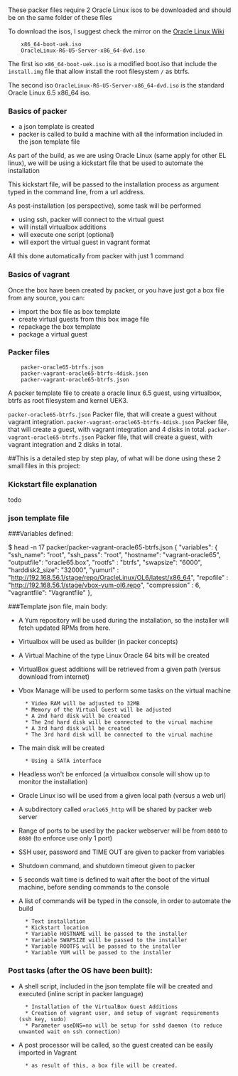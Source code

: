 ###

These packer files require 2 Oracle Linux isos to be downloaded and should be on the same folder of these files

To download the isos, I suggest check the mirror on the [Oracle Linux Wiki](https://wikis.oracle.com/display/oraclelinux/Downloading+Oracle+Linux)

		x86_64-boot-uek.iso
		OracleLinux-R6-U5-Server-x86_64-dvd.iso

The first iso `x86_64-boot-uek.iso` is a modified boot.iso that include the `install.img` file that allow install the root filesystem `/` as btrfs.

The second iso `OracleLinux-R6-U5-Server-x86_64-dvd.iso` is the standard Oracle Linux 6.5 x86_64 iso.



### Basics of packer

* a json template is created
* packer is called to build a machine with all the information included in the json template file

As part of the build, as we are using Oracle Linux (same apply for other EL linux), we will be using a kickstart file that be used to automate the installation

This kickstart file, will be passed to the installation process as argument typed in the command line, from a url address.

As post-installation (os perspective), some task will be performed

* using ssh, packer will connect to the virtual guest
* will install virtualbox additions
* will execute one script (optional)
* will export the virtual guest in vagrant format

All this done automatically from packer with just 1 command

### Basics of vagrant

Once the box have been created by packer, or you have just got a box file from any source, you can:

* import the box file as box template
* create virtual guests from this box image file
* repackage the box template
* package a virtual guest

### Packer files

		packer-oracle65-btrfs.json
		packer-vagrant-oracle65-btrfs-4disk.json
		packer-vagrant-oracle65-btrfs.json

A packer template file to create a oracle linux 6.5 guest, using virtualbox, btrfs as root filesystem and kernel UEK3.

`packer-oracle65-btrfs.json`			Packer file, that will create a guest without vagrant integration.
`packer-vagrant-oracle65-btrfs-4disk.json`	Packer file, that will create a guest, with vagrant integration and 4 disks in total.
`packer-vagrant-oracle65-btrfs.json`		Packer file, that will create a guest, with vagrant integration and 2 disks in total.

##This is a detailed step by step play, of what will be done using these 2 small files in this project:

### Kickstart file explanation

todo

### json template file

###Variables defined:

$ head -n 17 packer/packer-vagrant-oracle65-btrfs.json
{
    "variables": {
        "ssh_name": "root",
        "ssh_pass": "root",
        "hostname": "vagrant-oracle65",
        "outputfile": "oracle65.box",
        "rootfs"  : "btrfs",
        "swapsize": "6000",
        "harddisk2_size": "32000",
        "yumurl"     : "http://192.168.56.1/stage/repo/OracleLinux/OL6/latest/x86_64",
        "repofile"   : "http://192.168.56.1/stage/vbox-yum-ol6.repo",
        "compression" : 6,
        "vagrantfile": "Vagrantfile"
    },

###Template json file, main body:

* A Yum repository will be used during the installation, so the installer will fetch updated RPMs from here.
* Virtualbox will be used as builder (in packer concepts)
* A Virtual Machine of the type Linux Oracle 64 bits will be created
* VirtualBox guest additions will be retrieved from a given path (versus download from internet)
* Vbox Manage will be used to perform some tasks on the virtual machine

		* Video RAM will be adjusted to 32MB
		* Memory of the Virtual Guest will be adjusted
		* A 2nd hard disk will be created
		* The 2nd hard disk will be connected to the virual machine
		* A 3rd hard disk will be created
		* The 3rd hard disk will be connected to the virual machine

* The main disk will be created

		* Using a SATA interface

* Headless won't be enforced (a virtualbox console will show up to monitor the installation)
* Oracle Linux iso will be used from a given local path (versus a web url)
* A subdirectory called `oracle65_http` will be shared by packer web server
* Range of ports to be used by the packer webserver will be from `8080` to `8080` (to enforce use only 1 port)
* SSH user, password and TIME OUT are given to packer from variables
* Shutdown command, and shutdown timeout given to packer
* 5 seconds wait time is defined to wait after the boot of the virtual machine, before sending commands to the console
* A list of commands will be typed in the console, in order to automate the build

		* Text installation
		* Kickstart location
		* Variable HOSTNAME will be passed to the installer
		* Variable SWAPSIZE will be passed to the installer
		* Variable ROOTFS will be passed to the installer
		* Variable YUM will be passed to the installer

### Post tasks (after the OS have been built):

* A shell script, included in the json template file will be created and executed (inline script in packer language)

		* Installation of the VirtualBox Guest Additions
		* Creation of vagrant user, and setup of vagrant requirements (ssh key, sudo)
		* Parameter useDNS=no will be setup for sshd daemon (to reduce unwanted wait on ssh connection)


* A post processor will be called, so the guest created can be easily imported in Vagrant

		* as result of this, a box file will be created.


